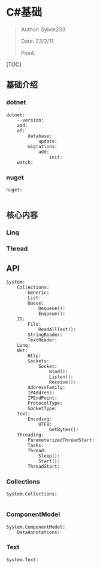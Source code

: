 # C#基础

> Author: Sylvie233
>
> Date: 23/2/11
>
> Point:

[TOC]

## 基础介绍

### dotnet

```
dotnet:
	--version:
	add:
	ef:
		database:
			update:
		migrations:
			add:
				init:
	watch:
```



### nuget

```
nuget:
	
```





## 核心内容

### Linq



### Thread









## API

```
System:
	Collections:
		Generic:
		List:
		Queue:
			Dequeue():
			Enqueue():
	IO:
		File:
			ReadAllText():
		StringReader:
		TextReader:
	Linq:
	Net:
		Http:
		Sockets:
			Socket:
				Bind():
				Listen():
				Receive():
		AddressFamily:
		IPAddress:
		IPEndPoint:
		ProtocolType:
		SocketType:
	Text:
		Encoding:
			UTF8:
				GetBytes():
	Threading:
		ParameterizedThreadStart:
		Tasks:
		Thread:
			Sleep():
			Start():
		ThreadStart:
```



### Collections

```
System.Collections:
	
```



### ComponentModel

```
System.ComponentModel:
	DataAnnotations:
```





### Text

```
System.Text:
	
```








